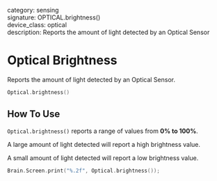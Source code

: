 category: sensing  
signature: OPTICAL.brightness()  
device_class: optical  
description: Reports the amount of light detected by an Optical Sensor  

# Optical Brightness

Reports the amount of light detected by an Optical Sensor.

```cpp
Optical.brightness()
```

## How To Use

`Optical.brightness()` reports a range of values from **0% to 100%**.

A large amount of light detected will report a high brightness value.

A small amount of light detected will report a low brightness value.

```cpp
Brain.Screen.print("%.2f", Optical.brightness());
```

<advanced>
</advanced>






